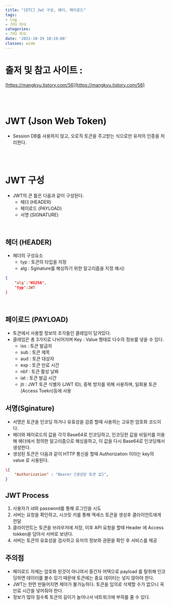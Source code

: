 ```yaml
---
title: "[ETC] Jwt 구성, 헤더, 페이로드"
tags:
- log
- 기타 지식
categories:
- 기타 지식
date: '2021-10-19 10:19:00'
classes: wide
---
```


# 출저 및 참고 사이트 :  
[https://mangkyu.tistory.com/56](https://mangkyu.tistory.com/56)

<br/>
<br/>

# JWT (Json Web Token)
- Session DB를 사용하지 않고, 오로직 토큰을 주고받는 식으로만 유저의 인증을 처리한다.

<br/>
<br/>

# JWT 구성
- JWT의 큰 틀은 다음과 같이 구성된다.
  - 헤더 (HEADER)
  - 페이로드 (PAYLOAD)
  - 서명 (SIGNATURE)

<br/>

## 헤더 (HEADER)
- 헤더의 구성요소
    - typ : 토큰의 타입을 지정
    - alg : Sginature를 해싱하기 위한 알고리즘을 지정
예시)
```json
{
    "alg':"HS256",
    "typ":JWT
}
```

<br/>

## 페이로드 (PAYLOAD)
- 토큰에서 사용할 정보의 조각들인 클레임이 담겨있다.
- 클레임은 총 3가지로 나뉘어지며 Key : Value 형태로 다수의 정보를 넣을 수 있다.
    - iss : 토큰 발급자
    - sub : 토큰 제목
    - aud : 토큰 대상자
    - exp : 토큰 만료 시간
    - nbf : 토큰 활성 날짜
    - iat : 토큰 발급 시간
    - jti : JWT 토큰 식별자 (JWT ID), 중복 방지를 위해 사용하며, 일회용 토큰(Access Toekn)등에 사용

## 서명(Sginature)
- 서명은 토큰을 인코딩 하거나 유효성을 검증 할때 사용하는 고유한 암호화 코드이다.
- 헤더와 페이로드의 값을 각각 Base64로 인코딩하고, 인코딩한 값을 비밀키를 이용해 헤더에서 정의한 알고리즘으로 해싱을하고, 이 값을 다시 Base64로 인코딩해서 생성한다.
- 생성된 토큰은 다음과 같이 HTTP 통신을 할때 Authorization 이라는 key의 value 로 사용된다.
```json
\{
    "Authorization" : "Bearer {생성된 토큰 값}",
}
```

## JWT Process
1. 사용자가 id와 password를 통해 로그인을 시도
2. 서버는 요청을 확인하고, 시크릿 키를 통해 액세스 토큰을 생성후 클라이언트에게 전달
3. 클라이언트는 토큰을 브라우저에 저장, 이후 API 요청을 할때 Header 에 Access tokken을 담아서 서버로 보낸다.
4. 서버는 토큰의 유효성을 검사하고 유저의 정보와 권환을 확인 후 서비스를 제공

## 주의점
- 페이로드 자체는 암호화 된것이 아니여서 중간자 어택으로 payload 를 탈취해 인코딩하면 데이터를 볼수 있기 때문에 토큰에는 중요 데이터는 넣지 않아야 한다.
- JWT는 한먼 만들어지면 제어가 불가능하다. 토큰을 임의로 삭제할 수가 없으니 꼭 만료 시간을 넣어줘야 한다.
- 정보가 많아 질수록 토큰의 길이가 늘어나서 네트워크에 부하를 줄 수 있다.